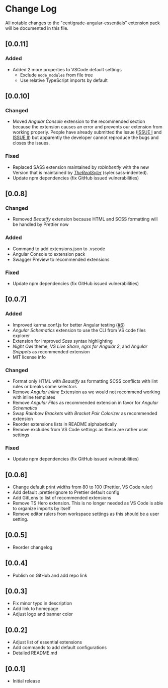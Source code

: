 # Change Log

All notable changes to the "centigrade-angular-essentials" extension pack will be documented in this file.

## [0.0.11]

### Added

- Added 2 more properties to VSCode default settings
  - Exclude `node_modules` from file tree
  - Use relative TypeScript imports by default

## [0.0.10]

### Changed

- Moved _Angular Console_ extension to the recommended section because the extension causes an error and prevents our extension from working properly. People have already submitted the Issue ([ISSUE I](https://github.com/nrwl/angular-console/issues/718) and [ISSUE II](https://github.com/nrwl/angular-console/issues/741)) but apparently the developer cannot reproduce the bugs and closes the issues.

### Fixed

- Replaced SASS extension maintained by _robinbently_ with the new Version that is maintained by [_TheRealSyler_](https://github.com/TheRealSyler/vscode-sass-indented) (syler.sass-indented).
- Update npm dependencies (fix GitHub issued vulnerabilities)

## [0.0.8]

### Changed

- Removed _Beautify_ extension because HTML and SCSS formatting will be handled by Prettier now

### Added

- Command to add extensions.json to .vscode
- Angular Console to extension pack
- Swagger Preview to recommended extensions

### Fixed

- Update npm dependencies (fix GitHub issued vulnerabilities)

## [0.0.7]

### Added

- Improved karma.conf.js for better Angular testing ([#6])
- _Angular Schematics_ extension to use the CLI from VS code files explorer
- Extension for improved _Sass_ syntax highlighting
- _Night Owl_ theme, _VS Live Share_, _ngrx for Angular 2_, and _Angular Snippets_ as recommended extension
- MIT license info

### Changed

- Format only HTML with _Beautify_ as formatting SCSS conflicts with lint rules or breaks some selectors
- Remove _Angular Inline_ Extension as we would not recommend working with inline templates
- Remove _Angular Files_ as recommended extension in favor for _Angular Schematics_
- Swap _Rainbow Brackets_ with _Bracket Pair Colorizer_ as recommended extension
- Reorder extensions lists in README alphabetically
- Remove excludes from VS Code settings as these are rather user settings

### Fixed

- Update npm dependencies (fix GitHub issued vulnerabilities)

## [0.0.6]

- Change default print widths from 80 to 100 (Prettier, VS Code ruler)
- Add default .prettierignore to Prettier default config
- Add GitLens to list of recommended extensions
- Remove TS Hero extension. This is no longer needed as VS Code is able to organize imports by itself
- Remove editor rulers from workspace settings as this should be a user setting.

## [0.0.5]

- Reorder changelog

## [0.0.4]

- Publish on GitHub and add repo link

## [0.0.3]

- Fix minor typo in description
- Add link to homepage
- Adjust logo and banner color

## [0.0.2]

- Adjust list of essential extensions
- Add commands to add default configurations
- Detailed README.md

## [0.0.1]

- Initial release

[#6]: https://github.com/Centigrade/centigrade-angular-essentials/issues/6
